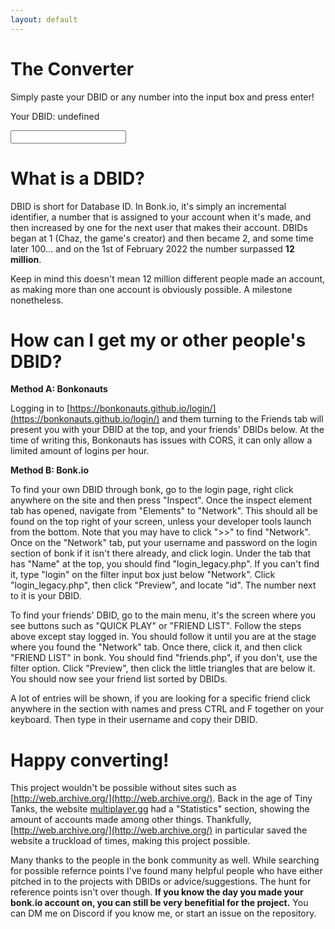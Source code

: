 ```yaml
---
layout: default
---
```

<!--- Hi you should be at https://shaunx777.github.io/dbid2date/ and not here xDxDxDDDD --->
<!--- Code rewrite ez --->
# The Converter
<p>Simply paste your DBID or any number into the input box and press enter!</p>
<p id="result">Your DBID: undefined</p>
<input type="number" placeholder="" id="ip2"/>

<script>
window.addEventListener('load', (event) => {
  genplaceholder()
});
function appeartext() {
    document.getElementById("result").style.opacity = 1
}
function genplaceholder() {
    var numbers = ['69420', '666', '123456', '010101', '1337', '80085', '8008135', '1273', '0112358' ];
    var randomIndex = Math.floor(Math.random() * numbers.length); 
    var randomn = numbers[randomIndex];
    document.getElementById("ip2").placeholder = randomn
}
const dbids2 = [{"date":"1-Oct-12","number":4828},{"date":"2-Nov-12","number":7067},{"date":"26-Jan-13","number":15922},{"date":"27-Feb-13","number":19399},{"date":"29-Mar-13","number":21636},{"date":"2-Jun-13","number":27194},{"date":"3-Jun-13","number":27347},{"date":"8-Jun-13","number":27933},{"date":"8-Jul-13","number":33341},{"date":"10-Aug-13","number":34961},{"date":"28-Aug-13","number":36182},{"date":"11-Dec-13","number":207482},{"date":"9-Jan-14","number":233104},{"date":"14-Jun-14","number":377174},{"date":"6-Aug-14","number":412712},{"date":"11-Aug-14","number":416111},{"date":"18-Aug-14","number":420554},{"date":"22-Aug-14","number":424096},{"date":"27-Aug-14","number":428600},{"date":"1-Sep-14","number":432321},{"date":"6-Sep-14","number":437444},{"date":"14-Sep-14","number":444701},{"date":"20-Sep-14","number":451389},{"date":"28-Sep-14","number":460207},{"date":"9-Oct-14","number":473143},{"date":"16-Oct-14","number":480829},{"date":"22-Oct-14","number":488405},{"date":"27-Oct-14","number":495573},{"date":"28-Oct-14","number":497077},{"date":"1-Nov-14","number":503304},{"date":"5-Nov-14","number":508652},{"date":"10-Nov-14","number":515908},{"date":"15-Nov-14","number":524845},{"date":"1-Dec-14","number":550816},{"date":"5-Dec-14","number":557998},{"date":"16-Dec-14","number":580255},{"date":"21-Dec-14","number":595568},{"date":"25-Dec-14","number":602663},{"date":"28-Dec-14","number":606951},{"date":"1-Jan-15","number":611699},{"date":"6-Jan-15","number":617276},{"date":"10-Jan-15","number":624781},{"date":"17-Jan-15","number":638222},{"date":"21-Jan-15","number":644190},{"date":"5-Feb-15","number":678344},{"date":"6-Feb-15","number":681574},{"date":"14-Feb-15","number":698782},{"date":"17-Feb-15","number":704427},{"date":"21-Feb-15","number":713912},{"date":"24-Feb-15","number":719239},{"date":"27-Feb-15","number":726578},{"date":"2-Mar-15","number":733123},{"date":"5-Mar-15","number":740725},{"date":"8-Mar-15","number":748884},{"date":"12-Mar-15","number":757510},{"date":"15-Mar-15","number":766518},{"date":"16-Mar-15","number":768223},{"date":"21-Mar-15","number":783552},{"date":"25-Mar-15","number":794654},{"date":"31-Mar-15","number":809730},{"date":"1-Apr-15","number":812608},{"date":"8-Apr-15","number":828664},{"date":"9-Apr-15","number":831198},{"date":"20-Apr-15","number":861149},{"date":"26-Apr-15","number":879484},{"date":"30-Apr-15","number":889494},{"date":"3-May-15","number":898810},{"date":"7-May-15","number":909819},{"date":"10-May-15","number":919686},{"date":"15-May-15","number":926193},{"date":"23-May-15","number":948752},{"date":"27-May-15","number":955151},{"date":"31-May-15","number":966043},{"date":"8-Jun-15","number":983384},{"date":"13-Jun-15","number":995511},{"date":"28-Jun-15","number":1018444},{"date":"4-Jul-15","number":1025301},{"date":"8-Jul-15","number":1030537},{"date":"15-Jul-15","number":1038249},{"date":"21-Jul-15","number":1044996},{"date":"2-Aug-15","number":1056311},{"date":"6-Sep-15","number":1092848},{"date":"6-Oct-15","number":1136249},{"date":"11-Oct-15","number":1145703},{"date":"16-Oct-15","number":1153297},{"date":"21-Oct-15","number":1160524},{"date":"25-Oct-15","number":1168833},{"date":"30-Oct-15","number":1177401},{"date":"4-Nov-15","number":1185066},{"date":"9-Nov-15","number":1194166},{"date":"14-Nov-15","number":1204946},{"date":"19-Nov-15","number":1212870},{"date":"24-Nov-15","number":1222317},{"date":"1-Dec-15","number":1231999},{"date":"5-Dec-15","number":1241591},{"date":"10-Dec-15","number":1249194},{"date":"17-Dec-15","number":1265355},{"date":"21-Dec-15","number":1276665},{"date":"25-Dec-15","number":1281941},{"date":"29-Dec-15","number":1285054},{"date":"2-Jan-16","number":1288062},{"date":"6-Jan-16","number":1292314},{"date":"10-Jan-16","number":1300454},{"date":"15-Jan-16","number":1309481},{"date":"19-Jan-16","number":1315696},{"date":"21-Jan-16","number":1319963},{"date":"23-Jan-16","number":1325248},{"date":"28-Jan-16","number":1334342},{"date":"2-Feb-16","number":1342309},{"date":"4-Feb-16","number":1347900},{"date":"8-Feb-16","number":1357901},{"date":"11-Feb-16","number":1367953},{"date":"16-Feb-16","number":1376637},{"date":"21-Feb-16","number":1390129},{"date":"26-Feb-16","number":1404417},{"date":"1-Mar-16","number":1413803},{"date":"5-Mar-16","number":1429015},{"date":"6-Mar-16","number":1430402},{"date":"10-Mar-16","number":1442875},{"date":"11-Mar-16","number":1447097},{"date":"14-Mar-16","number":1454232},{"date":"17-Mar-16","number":1461293},{"date":"19-Mar-16","number":1468637},{"date":"22-Mar-16","number":1475974},{"date":"26-Mar-16","number":1486401},{"date":"31-Mar-16","number":1494242},{"date":"4-Apr-16","number":1501640},{"date":"8-Apr-16","number":1513534},{"date":"12-Apr-16","number":1520548},{"date":"16-Apr-16","number":1532804},{"date":"19-Apr-16","number":1538728},{"date":"23-Apr-16","number":1550466},{"date":"27-Apr-16","number":1557570},{"date":"30-Apr-16","number":1569512},{"date":"2-May-16","number":1571192},{"date":"4-May-16","number":1576641},{"date":"5-May-16","number":1581315},{"date":"9-May-16","number":1593110},{"date":"11-May-16","number":1597318},{"date":"13-May-16","number":1609073},{"date":"17-May-16","number":1616896},{"date":"21-May-16","number":1635360},{"date":"24-May-16","number":1644843},{"date":"29-May-16","number":1659819},{"date":"1-Jun-16","number":1665441},{"date":"2-Jun-16","number":1669079},{"date":"7-Jun-16","number":1683278},{"date":"11-Jun-16","number":1693754},{"date":"16-Jun-16","number":1703537},{"date":"20-Jun-16","number":1709324},{"date":"25-Jun-16","number":1717279},{"date":"30-Jun-16","number":1724110},{"date":"4-Jul-16","number":1730213},{"date":"9-Jul-16","number":1735619},{"date":"13-Jul-16","number":1740434},{"date":"14-Jul-16","number":1741678},{"date":"19-Jul-16","number":1746583},{"date":"25-Jul-16","number":1751751},{"date":"30-Jul-16","number":1756649},{"date":"5-Aug-16","number":1761867},{"date":"10-Aug-16","number":1766244},{"date":"15-Aug-16","number":1771927},{"date":"21-Aug-16","number":1778986},{"date":"26-Aug-16","number":1787473},{"date":"27-Aug-16","number":1789059},{"date":"29-Aug-16","number":1790360},{"date":"1-Sep-16","number":1796303},{"date":"6-Sep-16","number":1804116},{"date":"10-Sep-16","number":1815795},{"date":"16-Sep-16","number":1828936},{"date":"17-Sep-16","number":1833500},{"date":"22-Sep-16","number":1846888},{"date":"27-Sep-16","number":1867670},{"date":"2-Oct-16","number":1891255},{"date":"7-Oct-16","number":1912793},{"date":"12-Oct-16","number":1930746},{"date":"17-Oct-16","number":1951109},{"date":"21-Oct-16","number":1972353},{"date":"24-Oct-16","number":1985282},{"date":"29-Oct-16","number":2017327},{"date":"3-Nov-16","number":2043856},{"date":"9-Nov-16","number":2114955},{"date":"11-Nov-16","number":2132030},{"date":"16-Nov-16","number":2176988},{"date":"18-Nov-16","number":2197519},{"date":"16-Dec-16","number":2473753},{"date":"19-Dec-16","number":2497063},{"date":"20-Feb-17","number":3144159},{"date":"9-May-17","number":3815192},{"date":"5-Aug-18","number":7091564},{"date":"14-Jan-19","number":7986092},{"date":"25-Jul-19","number":9117802},{"date":"18-Mar-20","number":10242309},{"date":"11-Jul-20","number":10544159},{"date":"21-Sep-20","number":10709069},{"date":"1-Nov-20","number":10844894},{"date":"15-Nov-20","number":10914347},{"date":"18-Feb-21","number":11136377},{"date":"20-Feb-21","number":11165248},{"date":"11-Mar-21","number":11241154},{"date":"19-Mar-21","number":11243504},{"date":"13-Apr-21","number":11305937},{"date":"15-Apr-21","number":11317614},{"date":"23-Apr-21","number":11337572},{"date":"28-Apr-21","number":11353908},{"date":"12-May-21","number":11414286},{"date":"22-Jun-21","number":11499483},{"date":"21-Jul-21","number":11532164},{"date":"22-Oct-21","number":11679511},{"date":"5-Nov-21","number":11758690},{"date":"5-Dec-21","number":11825856},{"date":"14-Dec-21","number":11889868},{"date":"16-Jan-22","number":11947177},{"date":"18-Jan-22","number":11962994},{"date":"24-Jan-22","number":11978228},{"date":"29-Jan-22","number":11992244},{"date":"30-Jan-22","number":11993606},{"date":"1-Feb-22","number":11997790},{"date":"3-Feb-22","number":12005487},{"date":"11-Feb-22","number":12026003},{"date":"12-Feb-22","number":12027777},{"date":"11-Mar-22","number":12085042},{"date":"20-Apr-22","number":12182435},{"date":"27-Apr-22","number":12558827},{"date":"30-Apr-22","number":12567759},{"date":"03-Jul-22","number":12677125},{"date":"27-Mar-23","number":13119153}]

function dbid2date(number) {
  dbids2.sort(function(a, b) {
    return new Date(a.date) - new Date(b.date);
  });
  var index = 0;
  while (index < dbids2.length && dbids2[index].number < number) {
    index++;
  }
  if (index === 0) {
    return "Before October 1st 2012"
  }
  if (index === dbids2.length) {
    return "After March 27th 2023"
  }
  var date1 = new Date(dbids2[index - 1].date);
  var date2 = new Date(dbids2[index].date);
  var number1 = dbids2[index - 1].number;
  var number2 = dbids2[index].number;

  var diff = (number - number1) / (number2 - number1);
  var time = date1.getTime() + diff * (date2.getTime() - date1.getTime());
  var interpolatedDate = new Date(time);

  return interpolatedDate.toDateString();
}

let linkDbid = window.location.search
if (linkDbid.startsWith("?dbid=")) {
    dbid = parseInt(linkDbid.split('=')[1])
    date = dbid2date(dbid)
}



const node = document.getElementById("ip2");
node.addEventListener("keyup", function(event) {
    if (event.key === "Enter") {
        let dbid = node.value;
        date = dbid2date(dbid)
        document.getElementById("result").innerHTML = date;
    }
        appeartext()
});
</script>

# What is a DBID?
DBID is short for Database ID. In Bonk.io, it's simply an incremental identifier, a number that is assigned to your account when it's made, and then increased by one for the next user that makes their account. DBIDs began at 1 (Chaz, the game's creator) and then became 2, and some time later 100... and on the 1st of February 2022 the number surpassed **12 million**. 

Keep in mind this doesn't mean 12 million different people made an account, as making more than one account is obviously possible. A milestone nonetheless.

# How can I get my or other people's DBID?
**Method A: Bonkonauts**

Logging in to [https://bonkonauts.github.io/login/](https://bonkonauts.github.io/login/) and them turning to the Friends tab will present you with your DBID at the top, and your friends' DBIDs below. At the time of writing this, Bonkonauts has issues with CORS, it can only allow a limited amount of logins per hour.


**Method B: Bonk.io**

To find your own DBID through bonk, go to the login page, right click anywhere on the site and then press "Inspect". Once the inspect element tab has opened, navigate from "Elements" to "Network". This should all be found on the top right of your screen, unless your developer tools launch from the bottom. Note that you may have to click ">>" to find "Network". Once on the "Network" tab, put your username and password on the login section of bonk if it isn't there already, and click login. Under the tab that has "Name" at the top, you should find "login_legacy.php". If you can't find it, type "login" on the filter input box just below "Network". Click "login_legacy.php", then click "Preview", and locate "id". The number next to it is your DBID.

To find your friends' DBID, go to the main menu, it's the screen where you see buttons such as "QUICK PLAY" or "FRIEND LIST". Follow the steps above except stay logged in. You should follow it until you are at the stage where you found the "Network" tab. Once there, click it, and then click "FRIEND LIST" in bonk. You should find "friends.php", if you don't, use the filter option. Click "Preview", then click the little triangles that are below it. You should now see your friend list sorted by DBIDs.

A lot of entries will be shown, if you are looking for a specific friend click anywhere in the section with names and press CTRL and F together on your keyboard. Then type in their username and copy their DBID.

# Happy converting!
This project wouldn't be possible without sites such as [http://web.archive.org/](http://web.archive.org/). Back in the age of Tiny Tanks, the website [multiplayer.gg](https://multiplayer.gg) had a "Statistics" section, showing the amount of accounts made among other things. Thankfully, [http://web.archive.org/](http://web.archive.org/) in particular saved the website a truckload of times, making this project possible.

Many thanks to the people in the bonk community as well. While searching for possible refernce points I've found many helpful people who have either pitched in to the projects with DBIDs or advice/suggestions. The hunt for reference points isn't over though. **If you know the day you made your bonk.io account on, you can still be very benefitial for the project.** You can DM me on Discord if you know me, or start an issue on the repository.
